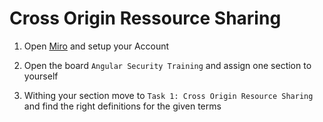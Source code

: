 # Cross Origin Ressource Sharing

1. Open [Miro](
https://miro.com/welcome/ZUQ3UlVFQVR6SlZmVkZzSExhZHFWc1I2UVpKN0NNVUJqZ2JRQzJhNldvazlkNHNCT0NkYmVkcWM1Sld5TUdiWnwzMDc0NDU3MzY2NTcxNDk2OTAwfDE=?share_link_id=379891535886) and setup your Account

2. Open the board `Angular Security Training` and assign one section to yourself

3. Withing your section move to `Task 1: Cross Origin Resource Sharing` and find the right definitions for the given terms


